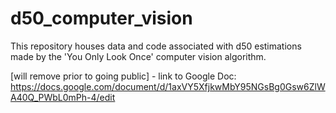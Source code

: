 # d50_computer_vision
This repository houses data and code associated with d50 estimations made by the 'You Only Look Once' computer vision algorithm.

[will remove prior to going public] - link to Google Doc: https://docs.google.com/document/d/1axVY5XfjkwMbY95NGsBg0Gsw6ZlWA40Q_PWbL0mPh-4/edit

